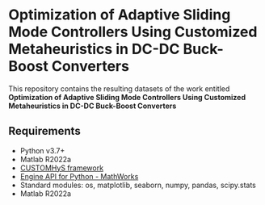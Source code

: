 # Optimization of Adaptive Sliding Mode Controllers Using Customized Metaheuristics in DC-DC Buck-Boost Converters
This repository contains the resulting datasets of the work entitled **Optimization of Adaptive Sliding Mode Controllers Using
Customized Metaheuristics in DC-DC Buck-Boost Converters**

## Requirements
* Python v3.7+
* Matlab R2022a
* [CUSTOMHyS framework](https://github.com/jcrvz/customhys.git)
* [Engine API for Python - MathWorks](https://www.mathworks.com/help/matlab/matlab_external/install-the-matlab-engine-for-python.html)
* Standard modules: os, matplotlib, seaborn, numpy, pandas, scipy.stats
* Matlab R2022a


